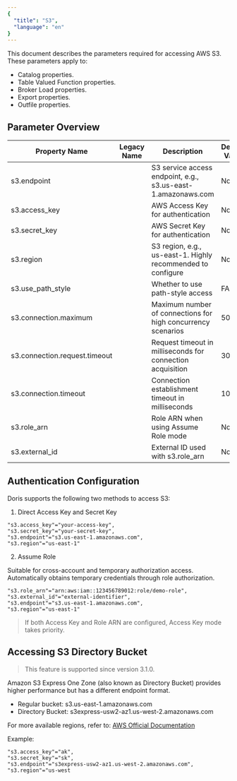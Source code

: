 ```yaml
---
{
  "title": "S3",
  "language": "en"
}
---
```


This document describes the parameters required for accessing AWS S3. These parameters apply to:

- Catalog properties.
- Table Valued Function properties.
- Broker Load properties.
- Export properties.
- Outfile properties.

## Parameter Overview

| Property Name                | Legacy Name | Description                                     | Default Value | Required |
|------------------------------|-------------|-------------------------------------------------|---------------|----------|
| s3.endpoint                  |             | S3 service access endpoint, e.g., s3.us-east-1.amazonaws.com | None | No       |
| s3.access_key                |             | AWS Access Key for authentication               | None          | No       |
| s3.secret_key                |             | AWS Secret Key for authentication               | None          | No       |
| s3.region                    |             | S3 region, e.g., us-east-1. Highly recommended to configure | None | Yes      |
| s3.use_path_style            |             | Whether to use path-style access                | FALSE         | No       |
| s3.connection.maximum        |             | Maximum number of connections for high concurrency scenarios | 50 | No       |
| s3.connection.request.timeout|             | Request timeout in milliseconds for connection acquisition | 3000 | No       |
| s3.connection.timeout        |             | Connection establishment timeout in milliseconds | 1000          | No       |
| s3.role_arn                  |             | Role ARN when using Assume Role mode            | None          | No       |
| s3.external_id               |             | External ID used with s3.role_arn               | None          | No       |

## Authentication Configuration

Doris supports the following two methods to access S3:

1. Direct Access Key and Secret Key

  ```properties
  "s3.access_key"="your-access-key",
  "s3.secret_key"="your-secret-key",
  "s3.endpoint"="s3.us-east-1.amazonaws.com",
  "s3.region"="us-east-1"
  ```

2. Assume Role

  Suitable for cross-account and temporary authorization access. Automatically obtains temporary credentials through role authorization.

  ```properties
  "s3.role_arn"="arn:aws:iam::123456789012:role/demo-role",
  "s3.external_id"="external-identifier",
  "s3.endpoint"="s3.us-east-1.amazonaws.com",
  "s3.region"="us-east-1"
  ```

> If both Access Key and Role ARN are configured, Access Key mode takes priority.

## Accessing S3 Directory Bucket

> This feature is supported since version 3.1.0.

Amazon S3 Express One Zone (also known as Directory Bucket) provides higher performance but has a different endpoint format.

* Regular bucket: s3.us-east-1.amazonaws.com
* Directory Bucket: s3express-usw2-az1.us-west-2.amazonaws.com

For more available regions, refer to: [AWS Official Documentation](https://docs.aws.amazon.com/AmazonS3/latest/userguide/s3-express-Regions-and-Zones.html)

Example:

```properties
"s3.access_key"="ak",
"s3.secret_key"="sk",
"s3.endpoint"="s3express-usw2-az1.us-west-2.amazonaws.com",
"s3.region"="us-west
```
